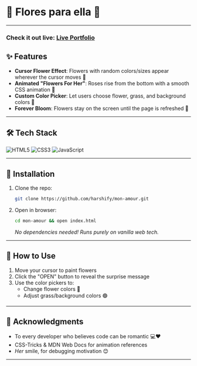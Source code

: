 # 🌸 Flores para ella 🌸

---

### Check it out live: [Live Portfolio](https://flores-para-ella.netlify.app/)

## ✨ Features

- **Cursor Flower Effect**: Flowers with random colors/sizes appear wherever the cursor moves 🌈
- **Animated "Flowers For Her"**: Roses rise from the bottom with a smooth CSS animation 🌹
- **Custom Color Picker**: Let users choose flower, grass, and background colors 🎨
- **Forever Bloom**: Flowers stay on the screen until the page is refreshed 🌼

---

## 🛠️ Tech Stack

![HTML5](https://img.shields.io/badge/-HTML5-E34F26?logo=html5&logoColor=white)
![CSS3](https://img.shields.io/badge/-CSS3-1572B6?logo=css3&logoColor=white)
![JavaScript](https://img.shields.io/badge/-JavaScript-F7DF1E?logo=javascript&logoColor=black)

---

## 🚀 Installation

1. Clone the repo:

   ```bash
   git clone https://github.com/harshify/mon-amour.git

   ```

2. Open in browser:
   ```bash
   cd mon-amour && open index.html
   ```
   _No dependencies needed! Runs purely on vanilla web tech._

---

## 🌷 How to Use

1. Move your cursor to paint flowers
2. Click the "OPEN" button to reveal the surprise message
3. Use the color pickers to:
   - Change flower colors 🌻
   - Adjust grass/background colors 🟢

---

## 💌 Acknowledgments

- To every developer who believes code can be romantic 💻❤️
- CSS-Tricks & MDN Web Docs for animation references
- _Her_ smile, for debugging motivation 😊

---
